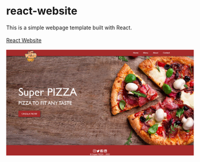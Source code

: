 # react-website
This is a simple webpage template built with React.
<br><br>
<a href="https://dobarbrend.github.io/react-website/" target="_blank">React Website</a>
<br><br>
<a href="https://dobarbrend.github.io/react-website/" target="_blank"><img src="https://github.com/DobarBREND/react-website/blob/gh-pages/ReactWebsite.PNG" alt="React Website"></a>
